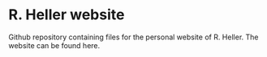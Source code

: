 # R. Heller website
Github repository containing files for the personal website of R. Heller. The website can be found here.
